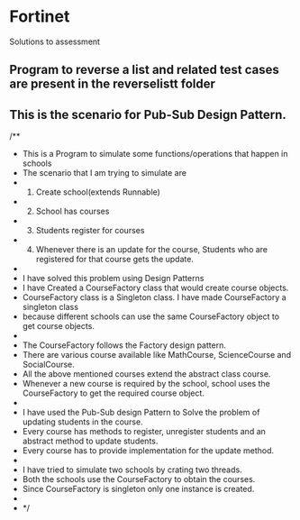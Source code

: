 # Fortinet
Solutions to assessment 

## Program to reverse a list and related test cases are present in the reverselistt folder

## This is the scenario for Pub-Sub Design Pattern.
/**
 * This is a Program to simulate some functions/operations that happen in schools
 * The scenario that I am trying to simulate are
 * 1. Create school(extends Runnable)
 * 2. School has courses
 * 3. Students register for courses
 * 4. Whenever there is an update for the course, Students who are registered for that course gets the update.
 *
 * I have solved this problem using Design Patterns
 * I have Created a CourseFactory class that would create  course objects.
 * CourseFactory class is a Singleton class. I have made CourseFactory a singleton class
 * because different schools can use the same CourseFactory object to get course objects.
 *
 * The CourseFactory follows the Factory design pattern.
 * There are various course available like MathCourse, ScienceCourse and SocialCourse.
 * All the above mentioned courses extend the abstract class course.
 * Whenever a new course is required by the school, school uses the CourseFactory to get the required course object.
 *
 * I have used the Pub-Sub design Pattern to Solve the problem of updating students in the course.
 * Every course has methods to register, unregister students and an abstract method to update students.
 * Every course has to provide implementation for the update method.
 *
 * I have tried to simulate two schools by crating two threads.
 * Both the schools use the CourseFactory to obtain the courses.
 * Since CourseFactory is singleton only one instance is created.
 *
 * */
